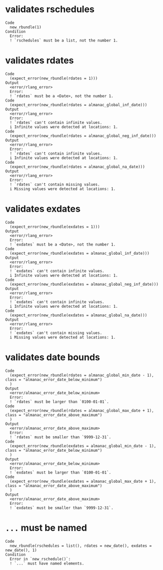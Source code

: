 # validates rschedules

    Code
      new_rbundle(1)
    Condition
      Error:
      ! `rschedules` must be a list, not the number 1.

# validates rdates

    Code
      (expect_error(new_rbundle(rdates = 1)))
    Output
      <error/rlang_error>
      Error:
      ! `rdates` must be a <Date>, not the number 1.
    Code
      (expect_error(new_rbundle(rdates = almanac_global_inf_date)))
    Output
      <error/rlang_error>
      Error:
      ! `rdates` can't contain infinite values.
      i Infinite values were detected at locations: 1.
    Code
      (expect_error(new_rbundle(rdates = almanac_global_neg_inf_date)))
    Output
      <error/rlang_error>
      Error:
      ! `rdates` can't contain infinite values.
      i Infinite values were detected at locations: 1.
    Code
      (expect_error(new_rbundle(rdates = almanac_global_na_date)))
    Output
      <error/rlang_error>
      Error:
      ! `rdates` can't contain missing values.
      i Missing values were detected at locations: 1.

# validates exdates

    Code
      (expect_error(new_rbundle(exdates = 1)))
    Output
      <error/rlang_error>
      Error:
      ! `exdates` must be a <Date>, not the number 1.
    Code
      (expect_error(new_rbundle(exdates = almanac_global_inf_date)))
    Output
      <error/rlang_error>
      Error:
      ! `exdates` can't contain infinite values.
      i Infinite values were detected at locations: 1.
    Code
      (expect_error(new_rbundle(exdates = almanac_global_neg_inf_date)))
    Output
      <error/rlang_error>
      Error:
      ! `exdates` can't contain infinite values.
      i Infinite values were detected at locations: 1.
    Code
      (expect_error(new_rbundle(exdates = almanac_global_na_date)))
    Output
      <error/rlang_error>
      Error:
      ! `exdates` can't contain missing values.
      i Missing values were detected at locations: 1.

# validates date bounds

    Code
      (expect_error(new_rbundle(rdates = almanac_global_min_date - 1), class = "almanac_error_date_below_minimum")
      )
    Output
      <error/almanac_error_date_below_minimum>
      Error:
      ! `rdates` must be larger than `0100-01-01`.
    Code
      (expect_error(new_rbundle(rdates = almanac_global_max_date + 1), class = "almanac_error_date_above_maximum")
      )
    Output
      <error/almanac_error_date_above_maximum>
      Error:
      ! `rdates` must be smaller than `9999-12-31`.
    Code
      (expect_error(new_rbundle(exdates = almanac_global_min_date - 1), class = "almanac_error_date_below_minimum")
      )
    Output
      <error/almanac_error_date_below_minimum>
      Error:
      ! `exdates` must be larger than `0100-01-01`.
    Code
      (expect_error(new_rbundle(exdates = almanac_global_max_date + 1), class = "almanac_error_date_above_maximum")
      )
    Output
      <error/almanac_error_date_above_maximum>
      Error:
      ! `exdates` must be smaller than `9999-12-31`.

# `...` must be named

    Code
      new_rbundle(rschedules = list(), rdates = new_date(), exdates = new_date(), 1)
    Condition
      Error in `new_rschedule()`:
      ! `...` must have named elements.

